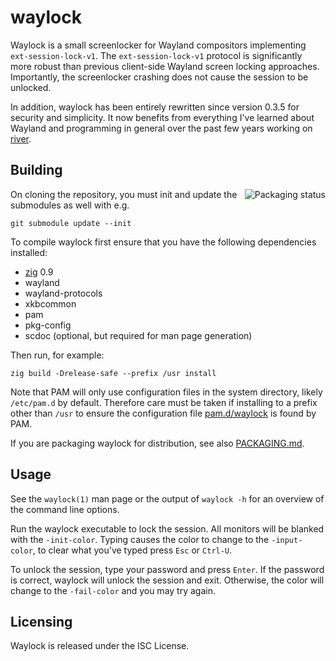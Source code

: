 # waylock

Waylock is a small screenlocker for Wayland compositors implementing
`ext-session-lock-v1`. The `ext-session-lock-v1` protocol is significantly
more robust than previous client-side Wayland screen locking approaches.
Importantly, the screenlocker crashing does not cause the session to be
unlocked.

In addition, waylock has been entirely rewritten since version 0.3.5 for
security and simplicity. It now benefits from everything I've learned
about Wayland and programming in general over the past few years working on
[river](https://github.com/riverwm/river).

## Building

<a href="https://repology.org/project/waylock/versions">
    <img src="https://repology.org/badge/vertical-allrepos/waylock.svg" alt="Packaging status" align="right">
</a>

On cloning the repository, you must init and update the submodules as well
with e.g.

```
git submodule update --init
```

To compile waylock first ensure that you have the following dependencies
installed:

- [zig](https://ziglang.org/download/) 0.9
- wayland
- wayland-protocols
- xkbcommon
- pam
- pkg-config
- scdoc (optional, but required for man page generation)

Then run, for example:

```
zig build -Drelease-safe --prefix /usr install
```

Note that PAM will only use configuration files in the system directory,
likely `/etc/pam.d` by default. Therefore care must be taken if
installing to a prefix other than `/usr` to ensure the configuration file
[pam.d/waylock](pam.d/waylock) is found by PAM.

If you are packaging waylock for distribution, see also
[PACKAGING.md](PACKAGING.md).

## Usage

See the `waylock(1)` man page or the output of `waylock -h` for an overview
of the command line options.

Run the waylock executable to lock the session. All monitors will be
blanked with the `-init-color`. Typing causes the color to change to the
`-input-color`, to clear what you've typed press `Esc` or `Ctrl-U`.

To unlock the session, type your password and press `Enter`. If the password
is correct, waylock will unlock the session and exit. Otherwise, the color
will change to the `-fail-color` and you may try again.

## Licensing

Waylock is released under the ISC License.
